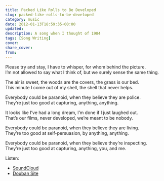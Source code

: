 ```yaml
---
title: Packed Like Rolls to Be Developed
slug: packed-like-rolls-to-be-developed
category: music
date: 2012-01-13T18:59:35+00:00
updated:
description: A song when I thought of 1984
tags: [Song Writing]
cover:
share_cover:
from:
---
```

Please try and stay, I have to whisper, for whom behind the picture.  
I&#8217;m not allowed to say what I think of, but we surely sense the same thing.

The air is sweet, the woods are the covers, the grass is our bed.  
This minute I come out of my shell, the shell that never helps.

Everybody could be paranoid, when they believe they are police.  
They&#8217;re just too good at capturing, anything, anything.

It looks like I&#8217;ve had a long dream, I&#8217;m done if I just laughed out.  
That&#8217;s our films, never developed, we&#8217;re meant to be nobody.

Everybody could be paranoid, when they believe they are living.  
They&#8217;re too good at self-persuasion, by anything, anything.

Everybody could be paranoid, when they believe they&#8217;re inspecting.  
They&#8217;re just too good at capturing, anything, you, and me.

Listen:

- [SoundCloud](https://soundcloud.com/mogita/packed-like-rolls-to-be-developed)
- [Douban Site](https://site.douban.com/mogita/?s=203250)